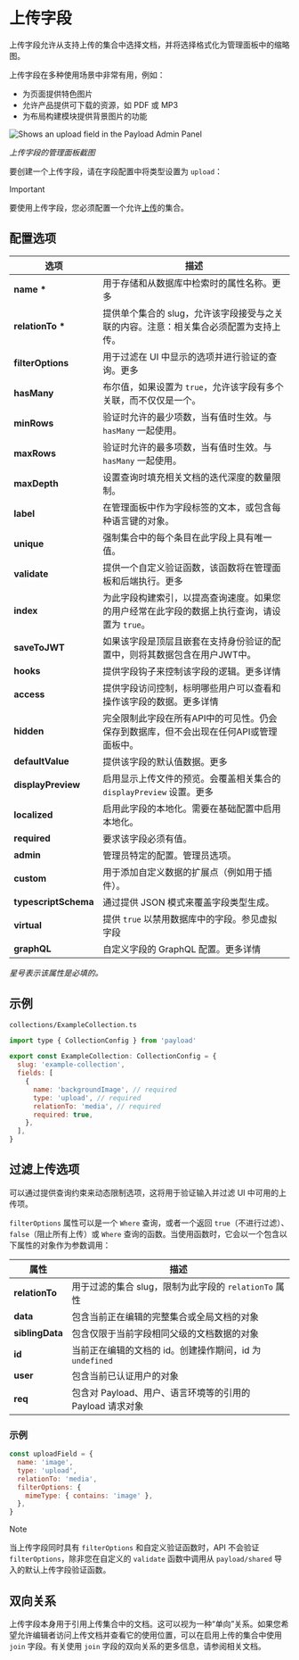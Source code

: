 # 上传字段

上传字段允许从支持上传的集合中选择文档，并将选择格式化为管理面板中的缩略图。

上传字段在多种使用场景中非常有用，例如：

- 为页面提供特色图片
- 允许产品提供可下载的资源，如 PDF 或 MP3
- 为布局构建模块提供背景图片的功能

![Shows an upload field in the Payload Admin Panel](https://payloadcms.com/images/docs/fields/upload.png)

*上传字段的管理面板截图*



要创建一个上传字段，请在字段配置中将类型设置为 `upload`：

> [!IMPORTANT]
>
> 要使用上传字段，您必须配置一个允许[上传](/framework/payload/features/upload/overview.html)的集合。

## 配置选项

| 选项                 | 描述                                                         |
| -------------------- | ------------------------------------------------------------ |
| **name \***          | 用于存储和从数据库中检索时的属性名称。更多                   |
| **relationTo \***    | 提供单个集合的 slug，允许该字段接受与之关联的内容。注意：相关集合必须配置为支持上传。 |
| **filterOptions**    | 用于过滤在 UI 中显示的选项并进行验证的查询。更多             |
| **hasMany**          | 布尔值，如果设置为 `true`，允许该字段有多个关联，而不仅仅是一个。 |
| **minRows**          | 验证时允许的最少项数，当有值时生效。与 `hasMany` 一起使用。  |
| **maxRows**          | 验证时允许的最多项数，当有值时生效。与 `hasMany` 一起使用。  |
| **maxDepth**         | 设置查询时填充相关文档的迭代深度的数量限制。                 |
| **label**            | 在管理面板中作为字段标签的文本，或包含每种语言键的对象。     |
| **unique**           | 强制集合中的每个条目在此字段上具有唯一值。                   |
| **validate**         | 提供一个自定义验证函数，该函数将在管理面板和后端执行。更多   |
| **index**            | 为此字段构建索引，以提高查询速度。如果您的用户经常在此字段的数据上执行查询，请设置为 `true`。 |
| **saveToJWT**        | 如果该字段是顶层且嵌套在支持身份验证的配置中，则将其数据包含在用户JWT中。 |
| **hooks**            | 提供字段钩子来控制该字段的逻辑。更多详情                     |
| **access**           | 提供字段访问控制，标明哪些用户可以查看和操作该字段的数据。更多详情 |
| **hidden**           | 完全限制此字段在所有API中的可见性。仍会保存到数据库，但不会出现在任何API或管理面板中。 |
| **defaultValue**     | 提供该字段的默认值数据。更多                                 |
| **displayPreview**   | 启用显示上传文件的预览。会覆盖相关集合的 `displayPreview` 设置。更多 |
| **localized**        | 启用此字段的本地化。需要在基础配置中启用本地化。             |
| **required**         | 要求该字段必须有值。                                         |
| **admin**            | 管理员特定的配置。管理员选项。                               |
| **custom**           | 用于添加自定义数据的扩展点（例如用于插件）。                 |
| **typescriptSchema** | 通过提供 JSON 模式来覆盖字段类型生成。                       |
| **virtual**          | 提供 `true` 以禁用数据库中的字段。参见虚拟字段               |
| **graphQL**          | 自定义字段的 GraphQL 配置。更多详情                          |

*星号表示该属性是必填的。*

## 示例

`collections/ExampleCollection.ts`

```javascript
import type { CollectionConfig } from 'payload'

export const ExampleCollection: CollectionConfig = {
  slug: 'example-collection',
  fields: [
    {
      name: 'backgroundImage', // required
      type: 'upload', // required
      relationTo: 'media', // required
      required: true,
    },
  ],
}
```

## 过滤上传选项

可以通过提供查询约束来动态限制选项，这将用于验证输入并过滤 UI 中可用的上传项。

`filterOptions` 属性可以是一个 `Where` 查询，或者一个返回 `true`（不进行过滤）、`false`（阻止所有上传）或 `Where` 查询的函数。当使用函数时，它会以一个包含以下属性的对象作为参数调用：

| 属性            | 描述                                                      |
| --------------- | --------------------------------------------------------- |
| **relationTo**  | 用于过滤的集合 slug，限制为此字段的 `relationTo` 属性     |
| **data**        | 包含当前正在编辑的完整集合或全局文档的对象                |
| **siblingData** | 包含仅限于当前字段相同父级的文档数据的对象                |
| **id**          | 当前正在编辑的文档的 id。创建操作期间，id 为 `undefined`  |
| **user**        | 包含当前已认证用户的对象                                  |
| **req**         | 包含对 Payload、用户、语言环境等的引用的 Payload 请求对象 |

### 示例

```javascript
const uploadField = {
  name: 'image',
  type: 'upload',
  relationTo: 'media',
  filterOptions: {
    mimeType: { contains: 'image' },
  },
}
```

> [!NOTE]
>
> 当上传字段同时具有 `filterOptions` 和自定义验证函数时，API 不会验证 `filterOptions`，除非您在自定义的 `validate` 函数中调用从 `payload/shared` 导入的默认上传字段验证函数。

## 双向关系

上传字段本身用于引用上传集合中的文档。这可以视为一种“单向”关系。如果您希望允许编辑者访问上传文档并查看它的使用位置，可以在启用上传的集合中使用 `join` 字段。有关使用 `join` 字段的双向关系的更多信息，请参阅相关文档。